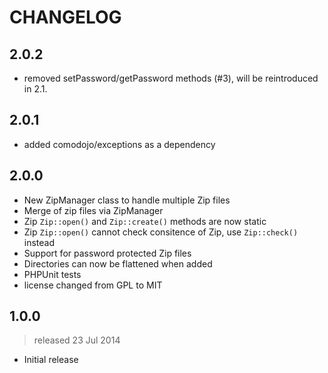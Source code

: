 CHANGELOG
=========

2.0.2
-----

* removed setPassword/getPassword methods (#3), will be reintroduced in 2.1.

2.0.1
-----

* added comodojo/exceptions as a dependency

2.0.0
-----

* New ZipManager class to handle multiple Zip files
* Merge of zip files via ZipManager
* Zip `Zip::open()` and `Zip::create()` methods are now static
* Zip `Zip::open()` cannot check consitence of Zip, use `Zip::check()` instead
* Support for password protected Zip files
* Directories can now be flattened when added
* PHPUnit tests
* license changed from GPL to MIT

1.0.0
-----
> released 23 Jul 2014

* Initial release
